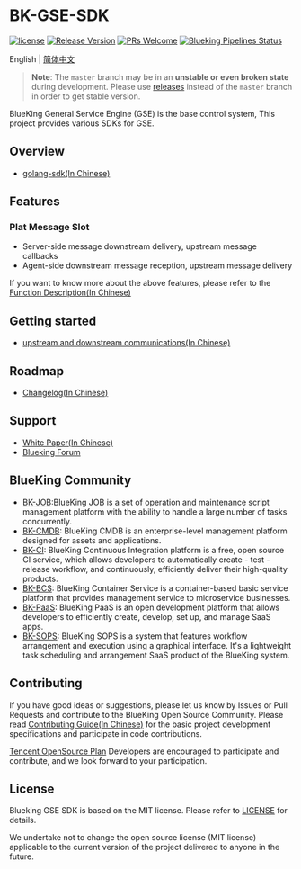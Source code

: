# BK-GSE-SDK

[![license](https://img.shields.io/badge/license-mit-brightgreen.svg?style=flat)](https://github.com/TencentBlueKing/bk-gse-sdk/blob/master/LICENSE.txt)
[![Release Version](https://img.shields.io/badge/release-v2-brightgreen.svg)](https://github.com/TencentBlueKing/bk-gse-sdk/releases)
[![PRs Welcome](https://img.shields.io/badge/PRs-welcome-brightgreen.svg)](https://github.com/TencentBlueKing/bk-gse-sdk/pulls)
[![Blueking Pipelines Status](https://api.bkdevops.qq.com/process/api/external/pipelines/projects/gse/p-61ae051c1fb24c36a1c570c29eec7b28/badge?X-DEVOPS-PROJECT-ID=gse)](https://api.bkdevops.qq.com/process/api-html/user/builds/projects/gse/pipelines/p-61ae051c1fb24c36a1c570c29eec7b28/latestFinished?X-DEVOPS-PROJECT-ID=gse)

English | [简体中文](README.md)

> **Note**: The `master` branch may be in an **unstable or even broken state** during development.
Please use [releases](https://github.com/TencentBlueKing/blueking-gse/releases) instead of the `master` branch in order to get stable version.

BlueKing General Service Engine (GSE) is the base control system, This project provides various SDKs for GSE.

## Overview

* [golang-sdk(In Chinese)](go/README.md)

## Features

### Plat Message Slot

- Server-side message downstream delivery, upstream message callbacks
- Agent-side downstream message reception, upstream message delivery

If you want to know more about the above features, please refer to the [Function Description(In Chinese)](https://bk.tencent.com/docs)

## Getting started

* [upstream and downstream communications(In Chinese)](docs/plugin_message.md)

## Roadmap

* [Changelog(In Chinese)](CHANGELOG.md)

## Support

- [White Paper(In Chinese)](https://bk.tencent.com/docs)
- [Blueking Forum](https://bk.tencent.com/s-mart/community)

## BlueKing Community

- [BK-JOB](https://github.com/TencentBlueKing/bk-job):BlueKing JOB is a set of operation and maintenance script management platform with the ability to handle a large number of tasks concurrently.
- [BK-CMDB](https://github.com/TencentBlueKing/bk-cmdb): BlueKing CMDB is an enterprise-level management platform designed for assets and applications.
- [BK-CI](https://github.com/TencentBlueKing/bk-ci): BlueKing Continuous Integration platform is a free, open source CI service, which allows developers to automatically create - test - release workflow, and continuously, efficiently deliver their high-quality products.
- [BK-BCS](https://github.com/TencentBlueKing/bk-bcs): BlueKing Container Service is a container-based basic service platform that provides management service to microservice businesses.
- [BK-PaaS](https://github.com/TencentBlueKing/blueking-paas): BlueKing PaaS is an open development platform that allows developers to efficiently create, develop, set up, and manage SaaS apps.
- [BK-SOPS](https://github.com/TencentBlueKing/bk-sops): BlueKing SOPS is a system that features workflow arrangement and execution using a graphical interface. It's a lightweight task scheduling and arrangement SaaS product of the BlueKing system.

## Contributing

If you have good ideas or suggestions, please let us know by Issues or Pull Requests and contribute to the BlueKing Open Source Community.
Please read [Contributing Guide(In Chinese)](CONTRIBUTING.md) for the basic project development specifications and participate in code contributions.

[Tencent OpenSource Plan](https://opensource.tencent.com/contribution) Developers are encouraged to participate and contribute, and we look forward to your participation.

## License

Blueking GSE SDK is based on the MIT license. Please refer to [LICENSE](LICENSE.txt) for details.

We undertake not to change the open source license (MIT license) applicable to the current version of the project delivered to anyone in the future.

